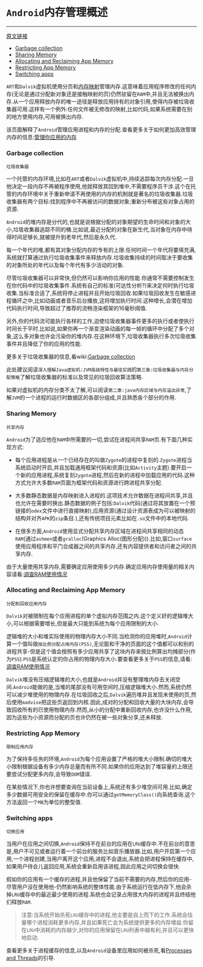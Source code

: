 # `Android`内存管理概述
---
[原文链接](https://developer.android.com/topic/performance/memory-overview.html)

* [Garbage collection](#Garbage-collection)
* [Sharing Memory](#Sharing-Memory)
* [Allocating and Reclaiming App Memory](#Allocating-and-Reclaiming-App-Memory)
* [Restricting App Memory](#Restricting-App-Memory)
* [Switching apps](#Switching-apps)

`ART`和`Dalvik`虚拟机使用分页和[内存映射](https://github.com/xusx1024/android-weekly-cn/blob/master/2018/内存映射文件.md)管理内存.这意味着应用程序修改的任何内存(无论是通过分配新对象还是接触映射的页)仍然驻留在`RAM`中,并且无法被换出内存.从一个应用释放内存的唯一途径是释放应用持有的对象引用,使得内存被垃圾收集器可用.这样有一个例外:任何文件被无修改的映射,比如代码,如果系统需要在别的地方使用内存,可用被换出内存.

该页面解释了`Android`管理应用进程和内存的分配.查看更多关于如何更加高效管理内存的信息:[管理你应用的内存](https://github.com/xusx1024/android-weekly-cn/blob/master/2018/管理你应用的内存.md)

### Garbage collection

`垃圾收集器`

一个托管的内存环境,比如在`ART`或者`Dalvik`虚拟机中,持续追踪每次内存分配.一旦他决定一段内存不再被程序使用,他就释放其回到堆中,不需要程序员干涉.这个在托管的内存环境中关于重新申请不再使用的内存的机制就是著名的垃圾收集器.垃圾收集器有两个目标:找到程序中不再被访问的数据对象;重新分布被这些对象占用的资源.

`Android`的堆内存是分代的,也就是说根据分配的对象期望的生命时间和对象的大小,垃圾收集器追踪不同的桶.比如说,最近分配的对象在新生代,当对象在内存中待得时间足够长,就被提升到老年代,然后是永久代.

每一个年代的堆,都有其对象分配内存的专有的上限.任何时间一个年代将要填充满,系统就打算通过执行垃圾收集事件来释放内存.垃圾收集持续的时间取决于要收集的对象所处的年代以及每个年代有多少活动的对象.

尽管垃圾收集器可以非常快,但仍然可以影响你应用的性能.你通常不需要控制发生在你代码中的垃圾收集事件.系统有自己的标准(可达性分析?)来决定何时执行垃圾收集.当标准合适了,系统将停止进程并且开始垃圾回收.如果垃圾回收发生在敏感进程循环之中,比如动画或者音乐后台播放,这将增加执行时间.这种增长,会潜在增加代码执行时间,导致超过了推荐的流畅渲染框架的16毫秒阈值.

另外,你的代码流可能执行各样的工作,迫使垃圾收集器事件更多的执行或者使执行时间长于平时.比如说,如果你再一个渐变渲染动画的每一帧的循环中分配了多个对象,这么多对象也许会污染你的堆内存.在这种环境下,垃圾收集器执行多次垃圾收集事件并且降低了你的应用的性能.

更多关于垃圾收集器的信息,看wiki:[Garbage collection](https://en.wikipedia.org/wiki/Garbage_collection_(computer_science))

此处建议阅读`深入理解Java虚拟机:JVM高级特性与最佳实践`的`第三章:垃圾收集器与内存分配策略`了解垃圾收集器的标准以及常见的垃圾回收算法策略.

如果对虚拟机的内存分类不太了解,可以阅读`第二章:java内存区域与内存溢出异常`,了解`JVM`的一个进程的运行时数据区的各部分组成,并且熟悉各个部分的作用.

### Sharing Memory

`共享内存`

`Android`为了适应他在`RAM`中所需要的一切,尝试在进程间共享`RAM`页.有下面几种实现方式:

* 每个应用进程是从一个已经存在的叫做`Zygote`的进程中复刻的.`Zygote`进程当系统启动时开启,并且加载通用框架代码和资源(比如`Activity`主题).要开启一个新的应用进程,系统复刻`Zygote`进程,然后在新的进程中加载应用的代码.这种方式允许大多数`RAM`页面为框架代码和资源进行跨进程共享分配.

* 大多数静态数据是内存映射进入进程的.这项技术允许数据在进程间共享,并且也允许在需要时换出.静态数据的例子包括:`Dalvik`代码(通过将其放置在一个预链接的`odex`文件中进行直接映射),应用资源(通过设计资源表成为可以被映射的结构并对齐`APK`的`zip`条目.),还有传统项目元素比如在`.so`文件中的本地代码.

* 在很多方面,`Android`使用显式分配共享内存区域在进程间共享相同的动态`RAM`(通过`ashmen`或者`gralloc`(Graphics Alloc(图形分配))).比如,窗口`surface`使用应用程序和平门合成器之间的共享内存,还有内容提供者和访问者之间的共享内存.

由于大量使用共享内存,需要确定应用使用多少内存.确定应用内存使用量的相关内容请看:[调查RAM使用情况](https://github.com/xusx1024/android-weekly-cn/blob/master/2018/调查RAM使用情况.md)

### Allocating and Reclaiming App Memory

`分配和回收应用内存`

`Dalvik`对被限制在每个应用进程的单个虚拟内存范围之内.这个定义好的逻辑堆大小,可以根据需要增长,但是最大只能到系统为每个应用限制的大小.

逻辑堆的大小和堆实际使用的物理内存大小不同.当检测你的应用堆时,`Android`计算一个值叫做`按比例分配占用内存(PSS)`,无论脏和干净的页面的这个值都可以和别的进程共享-但是这个值会按照有多少应用共享了这块内存来按比例算出均摊部分(作为`PSS`).`PSS`是系统认定的你占用的物理内存大小.要查看更多关于`PSS`的信息,请看:[调查RAM使用情况](https://github.com/xusx1024/android-weekly-cn/blob/master/2018/调查RAM使用情况.md)

`Dalvik`堆没有压缩逻辑堆的大小,也就是`Android`并没有整理堆内存去关闭空间.`Android`能做的是,当堆的尾部没有可用空间时,压缩逻辑堆大小.然而,系统仍然可以减少堆使用的物理内存.在垃圾回收之后,`Dalvik`遍历堆并且发现未使用的页,然后使用`madvise`把这些页返回到内核.因此,成对的分配和回收大量的大块内存,会导致回收所有的已使用物理内存.然而,从小的分配中重新回收内存,也许没什么作用,因为这些为小资源而分配的页也许仍然在被一些对象分享,还未释放.

### Restricting App Memory

`限制应用内存`

为了保持多任务的环境,`Android`为每个应用设置了严格的堆大小限制.确切的堆大小限制根据设备有多少内存总量而有所不同.如果你的应用达到了堆容量的上限还要尝试分配更多内存,会导致`OOM`错误.

在某些情况下,你也许想要查询在当前设备上,系统还有多少堆空间可用.比如,确定多少数据可用安全的保留在缓存中.你可以通过`getMemoryClass()`向系统查询.这个方法返回一个`MB`为单位的整型值.

### Switching apps

`切换应用`

当用户在应用之间切换,`Android`保持不在前台的应用在`LRU`缓存中.不在前台的意思是,用户不可见或者运行着一个前台的服务比如音乐播放器.比如,用户开启第一个应用,一个进程创建,当用户离开这个应用,进程不会退出,系统会把进程保持在缓存中,如果用户待会儿返回应用,系统会重新启用该进程,因此应用之间切换会很快.

假如你的应用有一个缓存的进程,并且他保留了当前不需要的内存,然后你的应用-尽管用户没在使用他-仍然影响系统的整体性能.由于系统运行在低内存下,他会杀掉`LRU`缓存中的最近最少使用的进程.系统也会记录占用很大内存的进程并且终结他们释放`RAM`.

> 注意:当系统开始杀死`LRU`缓存中的进程,他主要是自上而下的工作.系统会估量哪个进程消耗更多内存,并且如果死亡会为系统提供更多的内存增益.你留在`LRU`中消耗的内存越少,对你的应用保留在`LRU`列表中越有利,并且可以更快地启动.

查看更多关于进程缓存的信息,以及`Android`设备里应用如何被杀死,看[Processes and Threads](https://developer.android.com/guide/components/processes-and-threads.html)的引导.
